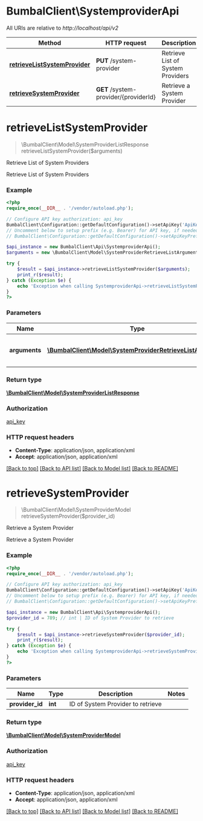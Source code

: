 # BumbalClient\SystemproviderApi

All URIs are relative to *http://localhost/api/v2*

Method | HTTP request | Description
------------- | ------------- | -------------
[**retrieveListSystemProvider**](SystemproviderApi.md#retrieveListSystemProvider) | **PUT** /system-provider | Retrieve List of System Providers
[**retrieveSystemProvider**](SystemproviderApi.md#retrieveSystemProvider) | **GET** /system-provider/{providerId} | Retrieve a System Provider


# **retrieveListSystemProvider**
> \BumbalClient\Model\SystemProviderListResponse retrieveListSystemProvider($arguments)

Retrieve List of System Providers

Retrieve List of System Providers

### Example
```php
<?php
require_once(__DIR__ . '/vendor/autoload.php');

// Configure API key authorization: api_key
BumbalClient\Configuration::getDefaultConfiguration()->setApiKey('ApiKey', 'YOUR_API_KEY');
// Uncomment below to setup prefix (e.g. Bearer) for API key, if needed
// BumbalClient\Configuration::getDefaultConfiguration()->setApiKeyPrefix('ApiKey', 'Bearer');

$api_instance = new BumbalClient\Api\SystemproviderApi();
$arguments = new \BumbalClient\Model\SystemProviderRetrieveListArguments(); // \BumbalClient\Model\SystemProviderRetrieveListArguments | System Provider RetrieveList Arguments

try {
    $result = $api_instance->retrieveListSystemProvider($arguments);
    print_r($result);
} catch (Exception $e) {
    echo 'Exception when calling SystemproviderApi->retrieveListSystemProvider: ', $e->getMessage(), PHP_EOL;
}
?>
```

### Parameters

Name | Type | Description  | Notes
------------- | ------------- | ------------- | -------------
 **arguments** | [**\BumbalClient\Model\SystemProviderRetrieveListArguments**](../Model/SystemProviderRetrieveListArguments.md)| System Provider RetrieveList Arguments |

### Return type

[**\BumbalClient\Model\SystemProviderListResponse**](../Model/SystemProviderListResponse.md)

### Authorization

[api_key](../../README.md#api_key)

### HTTP request headers

 - **Content-Type**: application/json, application/xml
 - **Accept**: application/json, application/xml

[[Back to top]](#) [[Back to API list]](../../README.md#documentation-for-api-endpoints) [[Back to Model list]](../../README.md#documentation-for-models) [[Back to README]](../../README.md)

# **retrieveSystemProvider**
> \BumbalClient\Model\SystemProviderModel retrieveSystemProvider($provider_id)

Retrieve a System Provider

Retrieve a System Provider

### Example
```php
<?php
require_once(__DIR__ . '/vendor/autoload.php');

// Configure API key authorization: api_key
BumbalClient\Configuration::getDefaultConfiguration()->setApiKey('ApiKey', 'YOUR_API_KEY');
// Uncomment below to setup prefix (e.g. Bearer) for API key, if needed
// BumbalClient\Configuration::getDefaultConfiguration()->setApiKeyPrefix('ApiKey', 'Bearer');

$api_instance = new BumbalClient\Api\SystemproviderApi();
$provider_id = 789; // int | ID of System Provider to retrieve

try {
    $result = $api_instance->retrieveSystemProvider($provider_id);
    print_r($result);
} catch (Exception $e) {
    echo 'Exception when calling SystemproviderApi->retrieveSystemProvider: ', $e->getMessage(), PHP_EOL;
}
?>
```

### Parameters

Name | Type | Description  | Notes
------------- | ------------- | ------------- | -------------
 **provider_id** | **int**| ID of System Provider to retrieve |

### Return type

[**\BumbalClient\Model\SystemProviderModel**](../Model/SystemProviderModel.md)

### Authorization

[api_key](../../README.md#api_key)

### HTTP request headers

 - **Content-Type**: application/json, application/xml
 - **Accept**: application/json, application/xml

[[Back to top]](#) [[Back to API list]](../../README.md#documentation-for-api-endpoints) [[Back to Model list]](../../README.md#documentation-for-models) [[Back to README]](../../README.md)

